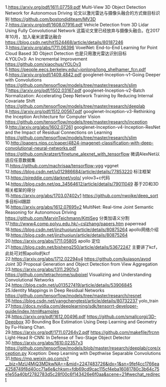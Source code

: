 1.https://arxiv.org/pdf/1611.07759.pdf  Multi-View 3D Object Detection Network for Autonomous Driving  论文以激光雷达与摄像头融合的方式做目标识别   https://github.com/bostondiditeam/MV3D   
2.https://arxiv.org/pdf/1608.07916.pdf  Vehicle Detection from 3D Lidar Using Fully
Convolutional Network    这篇论文里已经放弃与摄像头融合。在2017年10月，加入毫米波雷达融合   https://blog.csdn.net/hit1524468/article/details/80187246   
3.https://arxiv.org/abs/1711.06396  VoxelNet: End-to-End Learning for Point Cloud Based 3D Object Detection  也是只用激光雷达识别目标   
4.YOLOv3: An Incremental Improvement    https://github.com/xiaochus/YOLOv3    
5.https://people.eecs.berkeley.edu/~jonlong/long_shelhamer_fcn.pdf    
6.https://arxiv.org/pdf/1409.4842.pdf  googlenet-Inception-v1-Going Deeper with Convolutions   https://github.com/tensorflow/models/tree/master/research/slim   
7.https://arxiv.org/pdf/1502.03167.pdf  googlenet-Inception-v2-Batch Normalization: Accelerating Deep Network Training by Reducing Internal Covariate Shift  https://github.com/tensorflow/models/tree/master/research/deeplab  
8.https://arxiv.org/pdf/1512.00567.pdf  googlenet-Inception-v3-Rethinking the Inception Architecture for Computer Vision   https://github.com/tensorflow/models/tree/master/research/inception  
9.http://arxiv.org/abs/1602.07261  googlenet-Inception-v4-Inception-ResNet and the Impact of Residual Connections on Learning  https://github.com/tensorflow/models/tree/master/research/slim  
10.http://papers.nips.cc/paper/4824-imagenet-classification-with-deep-convolutional-neural-networks.pdf       https://github.com/kratzert/finetune_alexnet_with_tensorflow  微调AlexNet以适应任意数据集   
11.https://github.com/machrisaa/tensorflow-vgg   vggnet  
12.https://blog.csdn.net/u012986684/article/details/77853220 标注框架  
13.https://pjreddie.com/darknet/yolo/  yolov3+c代码   
14.https://blog.csdn.net/qq_34564612/article/details/79011049 基于2D和3D相关框架的得分   
15.https://arxiv.org/abs/1703.07402v1   https://github.com/nwojke/deep_sort 多目标id跟踪   
16.https://arxiv.org/abs/1612.07695v2  MultiNet: Real-time Joint Semantic Reasoning for Autonomous Driving  https://github.com/MarvinTeichmann/KittiSeg  分类加语义分割  
17.http://www4.comp.polyu.edu.hk/~cslzhang/papers.htm  paperread  
18.https://blog.csdn.net/jinzhuojun/article/details/80875264 apollo网络介绍  
19.https://blog.csdn.net/jinzhuojun/article/details/80875264  
20.https://arxiv.org/abs/1711.05805  apollo 定位  
21.https://blog.csdn.net/bisheng250/article/details/53672247  主要讲了kcf，此处可对照apollo的kcf  
22.https://arxiv.org/abs/1712.02294v4  https://github.com/kujason/avod  Joint 3D Proposal Generation and Object Detection from View Aggregation  
23.https://arxiv.org/abs/1311.2901v3  https://github.com/tetrachrome/subpixel 
Visualizing and Understanding Convolutional Networks  
24.https://blog.csdn.net/u013527419/article/details/53906845  
25.Identity Mappings in Deep Residual Networks https://github.com/tensorflow/models/tree/master/research/resnet  
26.https://blog.csdn.net/yangchengtest/article/details/80732237  yolo_train  
27.https://docs.nvidia.com/deeplearning/sdk/tensorrt-developer-guide/index.html#samples  
28.https://arxiv.org/pdf/1612.00496.pdf  https://github.com/smallcorgi/3D-Deepbox 3D Bounding Box Estimation Using Deep Learning and Geometry by Fu-Hsiang Chan.   
29.https://arxiv.org/pdf/1711.07264v2.pdf  https://github.com/makefile/frcnn Light-Head R-CNN: In Defense of Two-Stage Object Detector  
30.https://arxiv.org/abs/1610.02357v3  https://github.com/tensorflow/models/blob/master/research/deeplab/core/xception.py Xception: Deep Learning with Depthwise Separable Convolutions  
31.https://mp.weixin.qq.com/s?__biz=MzU4MjQ3MDkwNA==&mid=2247483726&idx=1&sn=9fef4cc1766ea4258749f8d40cc71a6e&chksm=fdb69cd9cac115cf4eba16081780c3b64c75e1e55a40bf2782783d5c28f00c6f143426e6f0aa&scene=21#wechat_redirect  



